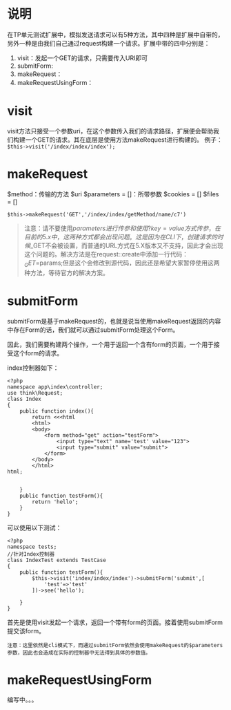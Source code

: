 # 说明
在TP单元测试扩展中，模拟发送请求可以有5种方法，其中四种是扩展中自带的，另外一种是由我们自己通过request构建一个请求。扩展中带的四中分别是：
1. visit：发起一个GET的请求，只需要传入URI即可
2. submitForm:
3. makeRequest：
4. makeRequestUsingForm：

# visit
visit方法只接受一个参数uri，在这个参数传入我们的请求路径，扩展便会帮助我们构建一个GET的请求。其在底层是使用方法makeRequest进行构建的。
例子：
`$this->visit('/index/index/index');`

# makeRequest
$method：传输的方法
$uri
$parameters = []：所带参数
$cookies = []
$files = []

`$this->makeRequest('GET','/index/index/getMethod/name/c7')`

>注意：请不要使用$parameters进行传参和使用?key=value方式传参，在目前的5.x中，这两种方式都会出现问题。这是因为在CLI下，创建请求的时候$_GET不会被设置，而普通的URL方式在5.X版本又不支持，因此才会出现这个问题的。解决方法是在request::create中添加一行代码：$_GET=$params;但是这个会修改到源代码，因此还是希望大家暂停使用这两种方法，等待官方的解决方案。

# submitForm
submitForm是基于makeRequest的，也就是说当使用makeRequest返回的内容中存在Form的话，我们就可以通过submitForm处理这个Form。

因此，我们需要构建两个操作，一个用于返回一个含有form的页面，一个用于接受这个form的请求。

index控制器如下：
~~~
<?php
namespace app\index\controller;
use think\Request;
class Index
{
	public function index(){
		return <<<html
		<html>
		<body>
			<form method="get" action="testForm">
				<input type="text" name='test' value="123">
				<input type="submit" value="submit">
			</form>
		</body>
		</html>
html;
		

	}
	public function testForm(){
		return 'hello';
	}
}
~~~

可以使用以下测试：
~~~
<?php
namespace tests;
//针对Index控制器
class IndexTest extends TestCase
{
	public function testForm(){
		$this->visit('index/index/index')->submitForm('submit',[
			'test'=>'test'
		])->see('hello');

	}
}
~~~

首先是使用visit发起一个请求，返回一个带有form的页面。接着使用submitForm提交该form。

~~~
注意：这里依然是cli模式下，而通过submitForm依然会使用makeRequest的$parameters参数，因此也会造成在实际的控制器中无法得到具体的参数值。
~~~

# makeRequestUsingForm
编写中。。。